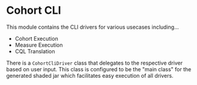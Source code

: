 # Cohort CLI

This module contains the CLI drivers for various usecases including...
* Cohort Execution
* Measure Execution
* CQL Translation

There is a `CohortCliDriver` class that delegates to the respective driver based on user input.
This class is configured to be the "main class" for the generated shaded jar which facilitates easy execution of all drivers.
